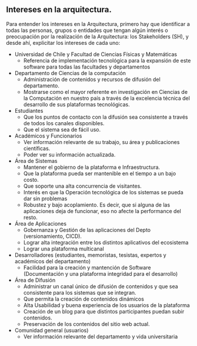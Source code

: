 ## Intereses en la arquitectura.

Para entender los intereses en la Arquitectura, primero hay que identificar a todas las personas, grupos o entidades que tengan algún interés o preocupación por la realización de la Arquitectura: los Stakeholders (SH), y desde ahí, explicitar los intereses de cada uno:

- Universidad de Chile y Facultad de Ciencias Físicas y Matemáticas
  - Referencia de implementación tecnológica para la expansión de este software para todas las facultades y departamentos
- Departamento de Ciencias de la computación
  - Administración de contenidos y recursos de difusión del departamento.
  - Mostrarse como el mayor referente en investigación en Ciencias de la Computación en nuestro país  a través de la excelencia técnica del desarrollo de sus plataformas tecnológicas.
- Estudiantes
  - Que los puntos de contacto con la difusión sea consistente a través de todos los canales disponibles.
  - Que el sistema sea de fácil uso.
- Académicos y Funcionarios
  - Ver información relevante de su trabajo, su área y publicaciones científicas.
  - Poder ver su información actualizada.
- Área de Sistemas
  - Mantener el gobierno de la plataforma e Infraestructura.
  - Que la plataforma pueda ser mantenible en el tiempo a un bajo costo.
  - Que soporte una alta concurrencia de visitantes.
  - Interés en que la Operación tecnológica de los sistemas se pueda dar sin problemas
  - Robustez y bajo acoplamiento. Es decir, que si alguna de las aplicaciones deja de funcionar, eso no afecte la performance del resto.
- Área de Aplicaciones
  - Gobernanza y Gestión de las aplicaciones del Depto (versionamiento, CICD).
  - Lograr alta integración entre los distintos aplicativos del ecosistema
  - Lograr una plataforma multicanal
- Desarrolladores (estudiantes, memoristas, tesistas, expertos y académicos del departamento)
  - Facilidad para la creación y mantención de Software (Documentación y una plataforma integridad para el desarrollo)
- Área de Difusión
  - Administrar un canal único de difusión de contenidos y que sea consistente para los sistemas que se integran.
  - Que permita la creación de contenidos dinámicos 
  - Alta Usabilidad y buena experiencia de los usuarios de la plataforma
  - Creación de un blog para que distintos participantes puedan subir contenidos.
  - Preservación de los contenidos del sitio web actual.
- Comunidad general (usuarios)
  - Ver información relevante del departamento y vida universitaria